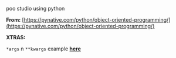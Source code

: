poo studio using python

**From:**
[https://pynative.com/python/object-oriented-programming/](https://pynative.com/python/object-oriented-programming/)


**XTRAS:**

`*args` n `**kwargs` example [**here**](https://colab.research.google.com/drive/1tT90BGyYoENYko7-7j1fJSFiCWhJ__Kz#scrollTo=l20QxTTRnwPK)


